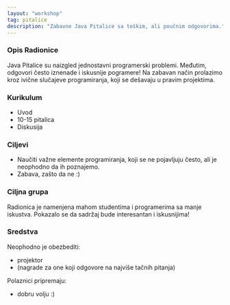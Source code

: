 ```yaml
---
layout: "workshop"
tag: pitalice
description: "Zabavne Java Pitalice sa teškim, ali poučnim odgovorima."
---
```


### Opis Radionice

Java Pitalice su naizgled jednostavni programerski problemi. Međutim, odgovori često iznenade i iskusnije pogramere! Na zabavan način prolazimo kroz ivične slučajeve programiranja, koji se dešavaju u pravim projektima.

### Kurikulum

+ Uvod
+ 10-15 pitalica
+ Diskusija

### Ciljevi

+ Naučiti važne elemente programiranja, koji se ne pojavljuju često, ali je neophodno da ih poznajemo.
+ Zabava, zašto da ne :)


### Ciljna grupa

Radionica je namenjena mahom studentima i programerima sa manje iskustva. Pokazalo se da sadržaj bude interesantan i iskusnijima!

### Sredstva

Neophodno je obezbediti:

+ projektor
+ (nagrade za one koji odgovore na najviše tačnih pitanja)

Polaznici pripremaju:

+ dobru volju :)
